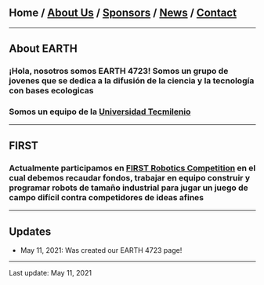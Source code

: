 ## Home / [About Us](/about_us) / [Sponsors](/sponsors) / [News](/news) / [Contact](/contact)

---

## About EARTH 

### ¡Hola, nosotros somos EARTH 4723! Somos un grupo de jovenes que se dedica a la difusión de la ciencia y la tecnología con bases ecologicas
### Somos un equipo de la [Universidad Tecmilenio](http://tecmilenio.mx)
---

## FIRST

### Actualmente participamos en [FIRST Robotics Competition](https://www.firstinspires.org/robotics/frc/what-is-first-robotics-competition) en el cual debemos recaudar fondos, trabajar en equipo construir y programar robots de tamaño industrial para jugar un juego de campo difícil contra competidores de ideas afines 

---



## Updates

* May 11, 2021: Was created our EARTH 4723 page!

---

Last update: May 11, 2021 
